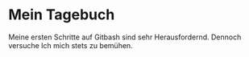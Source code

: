 # Mein Tagebuch

Meine ersten Schritte auf Gitbash sind sehr Herausfordernd. Dennoch versuche Ich mich stets zu bemühen.

